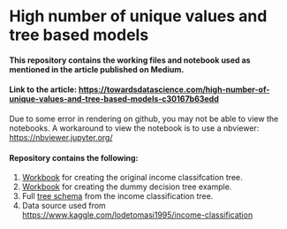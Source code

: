 # High number of unique values and tree based models

#### This repository contains the working files and notebook used as mentioned in the article published on Medium.

#### Link to the article: https://towardsdatascience.com/high-number-of-unique-values-and-tree-based-models-c30167b63edd

Due to some error in rendering on github, you may not be able to view the notebooks. A workaround to view the notebook is to use a nbviewer:
https://nbviewer.jupyter.org/

#### Repository contains the following:
1. [Workbook](https://github.com/WeiHanLer/Tree-Cardinality-Article/blob/main/Income%20Classification%20Tree.ipynb) for creating the original income classifcation tree.
2. [Workbook](https://github.com/WeiHanLer/Tree-Cardinality-Article/blob/main/Dummy%20Tree%20Example.ipynb) for creating the dummy decision tree example.
3. Full [tree schema](https://github.com/WeiHanLer/Tree-Cardinality-Article/blob/main/Tree%20Schema.jpg) from the income classification tree.
4. Data source used from https://www.kaggle.com/lodetomasi1995/income-classification
